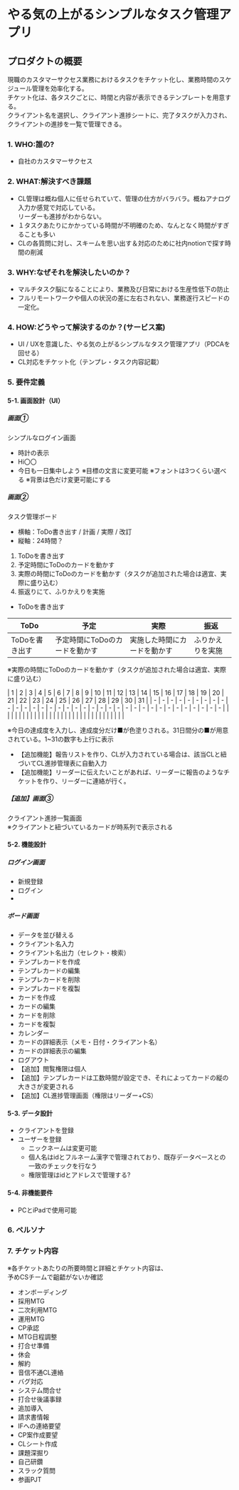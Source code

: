# やる気の上がるシンプルなタスク管理アプリ

## プロダクトの概要
現職のカスタマーサクセス業務におけるタスクをチケット化し、業務時間のスケジュール管理を効率化する。  
チケット化は、各タスクごとに、時間と内容が表示できるテンプレートを用意する。  
クライアント名を選択し、クライアント進捗シートに、完了タスクが入力され、クライアントの進捗を一覧で管理できる。  

### 1. WHO:誰の?
- 自社のカスタマーサクセス

### 2. WHAT:解決すべき課題
- CL管理は概ね個人に任せられていて、管理の仕方がバラバラ。概ねアナログ入力か感覚で対応している。  
リーダーも進捗がわからない。
- １タスクあたりにかかっている時間が不明確のため、なんとなく時間がすぎることも多い
- CLの各質問に対し、スキームを思い出す＆対応のために社内notionで探す時間の削減

### 3. WHY:なぜそれを解決したいのか？
- マルチタスク脳になることにより、業務及び日常における生産性低下の防止
- フルリモートワークや個人の状況の差に左右されない、業務遂行スピードの一定化。

### 4. HOW:どうやって解決するのか？(サービス案)
- UI / UXを意識した、やる気の上がるシンプルなタスク管理アプリ（PDCAを回せる）
- CL対応をチケット化（テンプレ・タスク内容記載）

### 5. 要件定義

#### 5-1. 画面設計（UI）

##### 画面①

シンプルなログイン画面  

- 時計の表示
- Hi〇〇
- 今日も一日集中しよう ※目標の文言に変更可能
※フォントは3つくらい選べる
※背景は色だけ変更可能にする

##### 画面②

タスク管理ボード  

- 横軸：ToDo書き出す / 計画 / 実際  / 改訂
- 縦軸：24時間？
1. ToDoを書き出す
2. 予定時間にToDoのカードを動かす
3. 実際の時間にToDoのカードを動かす（タスクが追加された場合は適宜、実際に盛り込む）
4. 振返りにて、ふりかえりを実施

- ToDoを書き出す  

| ToDo | 予定  |  実際 | 振返 |
| ---------- | ------------- | ---------- | ------------- |
|  ToDoを書き出す  | 予定時間にToDoのカードを動かす  | 実施した時間にカードを動かす | ふりかえりを実施 |
※実際の時間にToDoのカードを動かす（タスクが追加された場合は適宜、実際に盛り込む） 


| 1 | 2 | 3 | 4 | 5 | 6 | 7 | 8 | 9 | 10 | 11 | 12 | 13 | 14 | 15 | 16 | 17 | 18 | 19 | 20 | 21 | 22 | 23 | 24 | 25 | 26 | 27  | 28 | 29 | 30 | 31 |
| - | - | - | - | - | - | - | - | - | - | - | - | - | - | - | - | - | - | - | - | - | - | - | - | - | - | - | - | - | - | - | - | - | - | - |
|  |  |  |  |  |  |  |  |  |  |  |  |  |  |  |  |  |  |  |  |  |  |  |  |  |  |  |  |  |  |  |

※今日の達成度を入力し、達成度分だけ■が色塗りされる。31日間分の■が用意されている。1~31の数字も上行に表示

- 【追加機能】報告リストを作り、CLが入力されている場合は、該当CLと紐づいてCL進捗管理表に自動入力
- 【追加機能】リーダーに伝えたいことがあれば、リーダーに報告のようなチケットを作り、リーダーに連絡が行く。

##### 【追加】画面③

クライアント進捗一覧画面  
※クライアントと紐づいているカードが時系列で表示される

#### 5-2. 機能設計

##### ログイン画面

- 新規登録
- ログイン
- 

##### ボード画面

- データを並び替える
- クライアント名入力
- クライアント名出力（セレクト・検索）
- テンプレカードを作成
- テンプレカードの編集
- テンプレカードを削除
- テンプレカードを複製
- カードを作成
- カードの編集
- カードを削除
- カードを複製
- カレンダー
- カードの詳細表示（メモ・日付・クライアント名）
- カードの詳細表示の編集
- ログアウト
- 【追加】閲覧権限は個人
- 【追加】テンプレカードは工数時間が設定でき、それによってカードの縦の大きさが変更される
- 【追加】CL進捗管理画面（権限はリーダー+CS）

#### 5-3. データ設計

- クライアントを登録
- ユーザーを登録
  - ニックネームは変更可能
  - 個人名はidとフルネーム漢字で管理されており、既存データベースとの一致のチェックを行なう
  - 権限管理はidとアドレスで管理する?

#### 5-4. 非機能要件
- PCとiPadで使用可能

### 6. ペルソナ


### 7. チケット内容

※各チケットあたりの所要時間と詳細とチケット内容は、  
予めCSチームで齟齬がないか確認

- オンボーディング
- 採用MTG
- 二次利用MTG
- 運用MTG
- CP承認
- MTG日程調整
- 打合せ準備
- 休会
- 解約
- 音信不通CL連絡
- バグ対応
- システム問合せ
- 打合せ後議事録
- 追加導入
- 請求書情報
- IFへの連絡要望
- CP案作成要望
- CLシート作成
- 課題深掘り
- 自己研鑽
- スラック質問
- 参画PJT